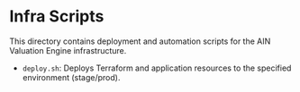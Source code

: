 # Infra Scripts

This directory contains deployment and automation scripts for the AIN Valuation Engine infrastructure.

- `deploy.sh`: Deploys Terraform and application resources to the specified environment (stage/prod).
